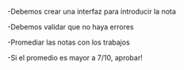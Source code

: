 -Debemos crear una interfaz para introducir la nota

-Debemos validar que no haya errores 

-Promediar las notas con los trabajos

-Si el promedio es mayor a 7/10, aprobar!

